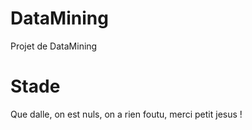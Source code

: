 # DataMining
Projet de DataMining

# Stade
Que dalle, on est nuls, on a rien foutu, merci petit jesus !
